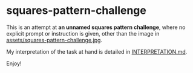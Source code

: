 # squares-pattern-challenge

This is an attempt at **an unnamed squares pattern challenge**, where no explicit prompt or instruction is given, other than the image in [assets/squares-pattern-challenge.jpg](assets/squares-pattern-challenge.jpg).

My interpretation of the task at hand is detailed in [INTERPRETATION.md](INTERPRETATION.md).

Enjoy!